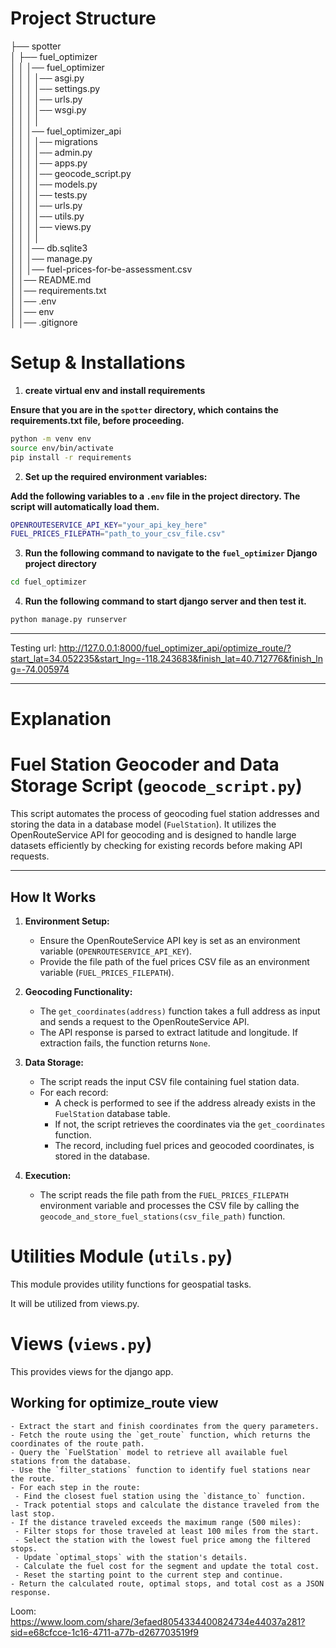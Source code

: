 # Project Structure

├── spotter  
│   ├── fuel_optimizer                  
│   │   │── fuel_optimizer  
│   │   │   │── asgi.py  
│   │   │   │── settings.py  
│   │   │   │── urls.py  
│   │   │   │── wsgi.py  
│   │   │   │  
│   │   │── fuel_optimizer_api    
│   │   │   │── migrations  
│   │   │   │── admin.py  
│   │   │   │── apps.py  
│   │   │   │── geocode_script.py  
│   │   │   │── models.py  
│   │   │   │── tests.py  
│   │   │   │── urls.py  
│   │   │   │── utils.py  
│   │   │   │── views.py  
│   │   │   │  
│   │   │── db.sqlite3  
│   │   │── manage.py  
│   │   │── fuel-prices-for-be-assessment.csv  
│   │── README.md  
│   │── requirements.txt  
│   │── .env  
│   │── env  
│   │── .gitignore  


# Setup & Installations

1. **create virtual env and install requirements**

**Ensure that you are in the `spotter` directory, which contains the requirements.txt file, before proceeding.**

```bash
python -m venv env  
source env/bin/activate  
pip install -r requirements   
```

2. **Set up the required environment variables:**
   
**Add the following variables to a `.env` file in the project directory. The script will automatically load them.**

   ```bash
   OPENROUTESERVICE_API_KEY="your_api_key_here"
   FUEL_PRICES_FILEPATH="path_to_your_csv_file.csv"
   ```

3. **Run the following command to navigate to the `fuel_optimizer` Django project directory**

```bash
cd fuel_optimizer
```

4. **Run the following command to start django server and then test it.**

```bash
python manage.py runserver 
```
---

Testing url: http://127.0.0.1:8000/fuel_optimizer_api/optimize_route/?start_lat=34.052235&start_lng=-118.243683&finish_lat=40.712776&finish_lng=-74.005974

---

# Explanation

# Fuel Station Geocoder and Data Storage Script (`geocode_script.py`)

This script automates the process of geocoding fuel station addresses and storing the data in a database model (`FuelStation`). It utilizes the OpenRouteService API for geocoding and is designed to handle large datasets efficiently by checking for existing records before making API requests.

---

## How It Works

1. **Environment Setup:**
   - Ensure the OpenRouteService API key is set as an environment variable (`OPENROUTESERVICE_API_KEY`).
   - Provide the file path of the fuel prices CSV file as an environment variable (`FUEL_PRICES_FILEPATH`).

2. **Geocoding Functionality:**
   - The `get_coordinates(address)` function takes a full address as input and sends a request to the OpenRouteService API.
   - The API response is parsed to extract latitude and longitude. If extraction fails, the function returns `None`.

3. **Data Storage:**
   - The script reads the input CSV file containing fuel station data.
   - For each record:
     - A check is performed to see if the address already exists in the `FuelStation` database table.
     - If not, the script retrieves the coordinates via the `get_coordinates` function.
     - The record, including fuel prices and geocoded coordinates, is stored in the database.

4. **Execution:**
   - The script reads the file path from the `FUEL_PRICES_FILEPATH` environment variable and processes the CSV file by calling the `geocode_and_store_fuel_stations(csv_file_path)` function.


# Utilities Module (`utils.py`)

This module provides utility functions for geospatial tasks.

It will be utilized from views.py. 


# Views (`views.py`)

This provides views for the django app.

## Working for optimize_route view 

    - Extract the start and finish coordinates from the query parameters.
    - Fetch the route using the `get_route` function, which returns the coordinates of the route path.
    - Query the `FuelStation` model to retrieve all available fuel stations from the database.
    - Use the `filter_stations` function to identify fuel stations near the route.
    - For each step in the route:
     - Find the closest fuel station using the `distance_to` function.
     - Track potential stops and calculate the distance traveled from the last stop.
    - If the distance traveled exceeds the maximum range (500 miles):
     - Filter stops for those traveled at least 100 miles from the start.
     - Select the station with the lowest fuel price among the filtered stops.
     - Update `optimal_stops` with the station's details.
     - Calculate the fuel cost for the segment and update the total cost.
     - Reset the starting point to the current step and continue.
    - Return the calculated route, optimal stops, and total cost as a JSON response.


Loom: https://www.loom.com/share/3efaed8054334400824734e44037a281?sid=e68cfcce-1c16-4711-a77b-d267703519f9
